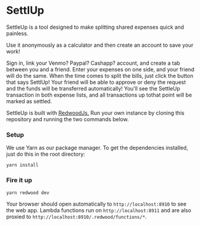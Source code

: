 # SettlUp

SettleUp is a tool designed to make splitting shared expenses quick and painless.

Use it anonymously as a calculator and then create an account to save your work!

Sign in, link your Venmo? Paypal? Cashapp? account, and create a tab between you and a friend. Enter your expenses on one side, and your friend will do the same. When the time comes to split the bills, just click the button that says SettlUp! Your friend will be able to approve or deny the request and the funds will be transferred automatically! You'll see the SettleUp transaction in both expense lists, and all transactions up tothat point will be marked as settled.


SettleUp is built with [RedwoodJs.](https://redwoodjs.com) Run your own instance by cloning this repository and running the two commands below.

### Setup

We use Yarn as our package manager. To get the dependencies installed, just do this in the root directory:

```terminal
yarn install
```

### Fire it up

```terminal
yarn redwood dev
```

Your browser should open automatically to `http://localhost:8910` to see the web app. Lambda functions run on `http://localhost:8911` and are also proxied to `http://localhost:8910/.redwood/functions/*`.
